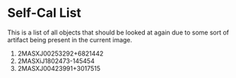 # Self-Cal List


This is a list of all objects that should be looked at again due to some sort of artifact being present in the current image.

1. 2MASXJ00253292+6821442
2. 2MASXiJ1802473-145454
3. 2MASXJ00423991+3017515 
